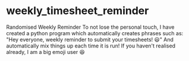 # weekly_timesheet_reminder
Randomised Weekly Reminder
To not lose the personal touch, I have created a python program which automatically creates phrases such as: 
"Hey everyone, weekly reminder to submit your timesheets! 😃"
And automatically mix things up each time it is run!
If you haven't realised already, I am a big emoji user 😆 
